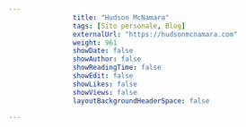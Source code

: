 ---
                title: "Hudson McNamara"
                tags: [Sito personale, Blog]
                externalUrl: "https://hudsonmcnamara.com"
                weight: 961
                showDate: false
                showAuthor: false
                showReadingTime: false
                showEdit: false
                showLikes: false
                showViews: false
                layoutBackgroundHeaderSpace: false
                ---

